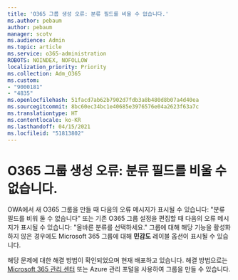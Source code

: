 ```yaml
---
title: 'O365 그룹 생성 오류: 분류 필드를 비울 수 없습니다.'
ms.author: pebaum
author: pebaum
manager: scotv
ms.audience: Admin
ms.topic: article
ms.service: o365-administration
ROBOTS: NOINDEX, NOFOLLOW
localization_priority: Priority
ms.collection: Adm_O365
ms.custom:
- "9000181"
- "4835"
ms.openlocfilehash: 51facd7ab62b7902d7fdb3a8b480d8b07a4d40ea
ms.sourcegitcommit: 8bc60ec34bc1e40685e3976576e04a2623f63a7c
ms.translationtype: HT
ms.contentlocale: ko-KR
ms.lasthandoff: 04/15/2021
ms.locfileid: "51813802"
---
```

# <a name="error-creating-o365-groups-the-classification-field-cant-be-empty"></a>O365 그룹 생성 오류: 분류 필드를 비울 수 없습니다.

OWA에서 새 O365 그룹을 만들 때 다음의 오류 메시지가 표시될 수 있습니다: "분류 필드를 비워 둘 수 없습니다"  또는 기존 O365 그룹 설정을 편집할 때 다음의 오류 메시지가 표시될 수 있습니다: "올바른 분류를 선택하세요."   그룹에 대해 해당 기능을 활성화하지 않은 경우에도 Microsoft 365 그룹에 대해 **민감도** 레이블 옵션이 표시될 수 있습니다.

해당 문제에 대한 해결 방법이 확인되었으며 현재 배포하고 있습니다.  해결 방법으로는 [Microsoft 365 관리 센터](https://docs.microsoft.com/microsoft-365/admin/create-groups/create-groups?view=o365-worldwide) 또는 Azure 관리 포털을 사용하여 그룹을 만들 수 있습니다.
